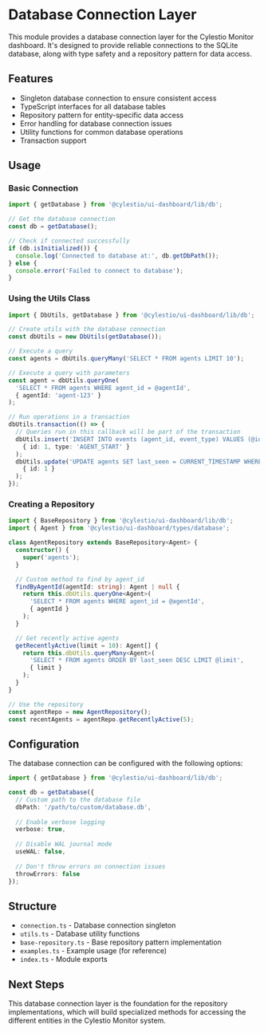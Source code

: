 # Database Connection Layer

This module provides a database connection layer for the Cylestio Monitor dashboard. It's designed to provide reliable connections to the SQLite database, along with type safety and a repository pattern for data access.

## Features

- Singleton database connection to ensure consistent access
- TypeScript interfaces for all database tables
- Repository pattern for entity-specific data access
- Error handling for database connection issues
- Utility functions for common database operations
- Transaction support

## Usage

### Basic Connection

```typescript
import { getDatabase } from '@cylestio/ui-dashboard/lib/db';

// Get the database connection
const db = getDatabase();

// Check if connected successfully
if (db.isInitialized()) {
  console.log('Connected to database at:', db.getDbPath());
} else {
  console.error('Failed to connect to database');
}
```

### Using the Utils Class

```typescript
import { DbUtils, getDatabase } from '@cylestio/ui-dashboard/lib/db';

// Create utils with the database connection
const dbUtils = new DbUtils(getDatabase());

// Execute a query
const agents = dbUtils.queryMany('SELECT * FROM agents LIMIT 10');

// Execute a query with parameters
const agent = dbUtils.queryOne(
  'SELECT * FROM agents WHERE agent_id = @agentId',
  { agentId: 'agent-123' }
);

// Run operations in a transaction
dbUtils.transaction(() => {
  // Queries run in this callback will be part of the transaction
  dbUtils.insert('INSERT INTO events (agent_id, event_type) VALUES (@id, @type)', 
    { id: 1, type: 'AGENT_START' }
  );
  dbUtils.update('UPDATE agents SET last_seen = CURRENT_TIMESTAMP WHERE id = @id', 
    { id: 1 }
  );
});
```

### Creating a Repository

```typescript
import { BaseRepository } from '@cylestio/ui-dashboard/lib/db';
import { Agent } from '@cylestio/ui-dashboard/types/database';

class AgentRepository extends BaseRepository<Agent> {
  constructor() {
    super('agents');
  }

  // Custom method to find by agent_id
  findByAgentId(agentId: string): Agent | null {
    return this.dbUtils.queryOne<Agent>(
      'SELECT * FROM agents WHERE agent_id = @agentId',
      { agentId }
    );
  }

  // Get recently active agents
  getRecentlyActive(limit = 10): Agent[] {
    return this.dbUtils.queryMany<Agent>(
      'SELECT * FROM agents ORDER BY last_seen DESC LIMIT @limit',
      { limit }
    );
  }
}

// Use the repository
const agentRepo = new AgentRepository();
const recentAgents = agentRepo.getRecentlyActive(5);
```

## Configuration

The database connection can be configured with the following options:

```typescript
import { getDatabase } from '@cylestio/ui-dashboard/lib/db';

const db = getDatabase({
  // Custom path to the database file
  dbPath: '/path/to/custom/database.db',
  
  // Enable verbose logging
  verbose: true,
  
  // Disable WAL journal mode
  useWAL: false,
  
  // Don't throw errors on connection issues
  throwErrors: false
});
```

## Structure

- `connection.ts` - Database connection singleton
- `utils.ts` - Database utility functions
- `base-repository.ts` - Base repository pattern implementation
- `examples.ts` - Example usage (for reference)
- `index.ts` - Module exports

## Next Steps

This database connection layer is the foundation for the repository implementations, which will build specialized methods for accessing the different entities in the Cylestio Monitor system. 